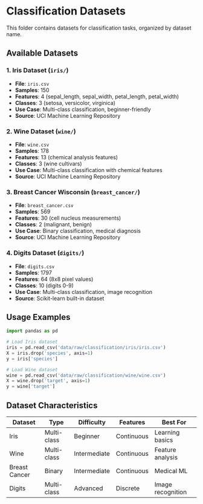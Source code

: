 # Classification Datasets

This folder contains datasets for classification tasks, organized by dataset name.

## Available Datasets

### 1. Iris Dataset (`iris/`)
- **File**: `iris.csv`
- **Samples**: 150
- **Features**: 4 (sepal_length, sepal_width, petal_length, petal_width)
- **Classes**: 3 (setosa, versicolor, virginica)
- **Use Case**: Multi-class classification, beginner-friendly
- **Source**: UCI Machine Learning Repository

### 2. Wine Dataset (`wine/`)
- **File**: `wine.csv`
- **Samples**: 178
- **Features**: 13 (chemical analysis features)
- **Classes**: 3 (wine cultivars)
- **Use Case**: Multi-class classification with chemical features
- **Source**: UCI Machine Learning Repository

### 3. Breast Cancer Wisconsin (`breast_cancer/`)
- **File**: `breast_cancer.csv`
- **Samples**: 569
- **Features**: 30 (cell nucleus measurements)
- **Classes**: 2 (malignant, benign)
- **Use Case**: Binary classification, medical diagnosis
- **Source**: UCI Machine Learning Repository

### 4. Digits Dataset (`digits/`)
- **File**: `digits.csv`
- **Samples**: 1797
- **Features**: 64 (8x8 pixel values)
- **Classes**: 10 (digits 0-9)
- **Use Case**: Multi-class classification, image recognition
- **Source**: Scikit-learn built-in dataset

## Usage Examples

```python
import pandas as pd

# Load Iris dataset
iris = pd.read_csv('data/raw/classification/iris/iris.csv')
X = iris.drop('species', axis=1)
y = iris['species']

# Load Wine dataset
wine = pd.read_csv('data/raw/classification/wine/wine.csv')
X = wine.drop('target', axis=1)
y = wine['target']
```

## Dataset Characteristics

| Dataset | Type | Difficulty | Features | Best For |
|---------|------|------------|----------|----------|
| Iris | Multi-class | Beginner | Continuous | Learning basics |
| Wine | Multi-class | Intermediate | Continuous | Feature analysis |
| Breast Cancer | Binary | Intermediate | Continuous | Medical ML |
| Digits | Multi-class | Advanced | Discrete | Image recognition |
